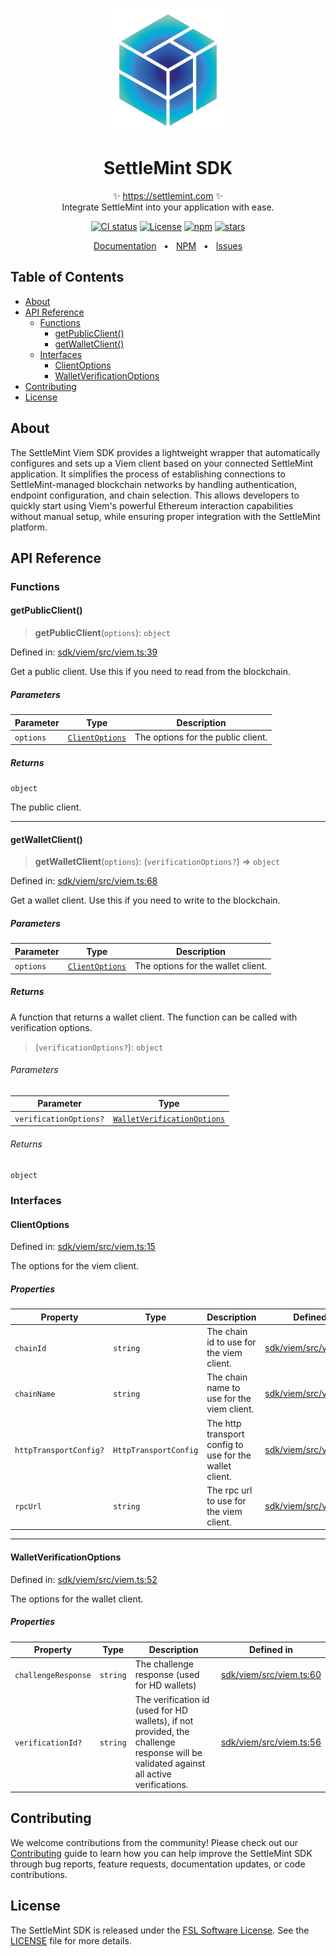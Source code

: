 <p align="center">
  <img src="https://github.com/settlemint/sdk/blob/main/logo.svg" width="200px" align="center" alt="SettleMint logo" />
  <h1 align="center">SettleMint SDK</h1>
  <p align="center">
    ✨ <a href="https://settlemint.com">https://settlemint.com</a> ✨
    <br/>
    Integrate SettleMint into your application with ease.
  </p>
</p>

<p align="center">
<a href="https://github.com/settlemint/sdk/actions?query=branch%3Amain"><img src="https://github.com/settlemint/sdk/actions/workflows/build.yml/badge.svg?event=push&branch=main" alt="CI status" /></a>
<a href="https://fsl.software" rel="nofollow"><img src="https://img.shields.io/npm/l/@settlemint/sdk-viem" alt="License"></a>
<a href="https://www.npmjs.com/package/@settlemint/sdk-viem" rel="nofollow"><img src="https://img.shields.io/npm/dw/@settlemint/sdk-viem" alt="npm"></a>
<a href="https://github.com/settlemint/sdk" rel="nofollow"><img src="https://img.shields.io/github/stars/settlemint/sdk" alt="stars"></a>
</p>

<div align="center">
  <a href="https://console.settlemint.com/documentation">Documentation</a>
  <span>&nbsp;&nbsp;•&nbsp;&nbsp;</span>
  <a href="https://www.npmjs.com/package/@settlemint/sdk-viem">NPM</a>
  <span>&nbsp;&nbsp;•&nbsp;&nbsp;</span>
  <a href="https://github.com/settlemint/sdk/issues">Issues</a>
  <br />
</div>

## Table of Contents

- [About](#about)
- [API Reference](#api-reference)
  - [Functions](#functions)
    - [getPublicClient()](#getpublicclient)
    - [getWalletClient()](#getwalletclient)
  - [Interfaces](#interfaces)
    - [ClientOptions](#clientoptions)
    - [WalletVerificationOptions](#walletverificationoptions)
- [Contributing](#contributing)
- [License](#license)

## About

The SettleMint Viem SDK provides a lightweight wrapper that automatically configures and sets up a Viem client based on your connected SettleMint application. It simplifies the process of establishing connections to SettleMint-managed blockchain networks by handling authentication, endpoint configuration, and chain selection. This allows developers to quickly start using Viem's powerful Ethereum interaction capabilities without manual setup, while ensuring proper integration with the SettleMint platform.

## API Reference

### Functions

#### getPublicClient()

> **getPublicClient**(`options`): `object`

Defined in: [sdk/viem/src/viem.ts:39](https://github.com/settlemint/sdk/blob/v2.1.4/sdk/viem/src/viem.ts#L39)

Get a public client. Use this if you need to read from the blockchain.

##### Parameters

| Parameter | Type | Description |
| ------ | ------ | ------ |
| `options` | [`ClientOptions`](#clientoptions) | The options for the public client. |

##### Returns

`object`

The public client.

***

#### getWalletClient()

> **getWalletClient**(`options`): (`verificationOptions?`) => `object`

Defined in: [sdk/viem/src/viem.ts:68](https://github.com/settlemint/sdk/blob/v2.1.4/sdk/viem/src/viem.ts#L68)

Get a wallet client. Use this if you need to write to the blockchain.

##### Parameters

| Parameter | Type | Description |
| ------ | ------ | ------ |
| `options` | [`ClientOptions`](#clientoptions) | The options for the wallet client. |

##### Returns

A function that returns a wallet client. The function can be called with verification options.

> (`verificationOptions?`): `object`

###### Parameters

| Parameter | Type |
| ------ | ------ |
| `verificationOptions?` | [`WalletVerificationOptions`](#walletverificationoptions) |

###### Returns

`object`

### Interfaces

#### ClientOptions

Defined in: [sdk/viem/src/viem.ts:15](https://github.com/settlemint/sdk/blob/v2.1.4/sdk/viem/src/viem.ts#L15)

The options for the viem client.

##### Properties

| Property | Type | Description | Defined in |
| ------ | ------ | ------ | ------ |
| <a id="chainid"></a> `chainId` | `string` | The chain id to use for the viem client. | [sdk/viem/src/viem.ts:19](https://github.com/settlemint/sdk/blob/v2.1.4/sdk/viem/src/viem.ts#L19) |
| <a id="chainname"></a> `chainName` | `string` | The chain name to use for the viem client. | [sdk/viem/src/viem.ts:23](https://github.com/settlemint/sdk/blob/v2.1.4/sdk/viem/src/viem.ts#L23) |
| <a id="httptransportconfig"></a> `httpTransportConfig?` | `HttpTransportConfig` | The http transport config to use for the wallet client. | [sdk/viem/src/viem.ts:31](https://github.com/settlemint/sdk/blob/v2.1.4/sdk/viem/src/viem.ts#L31) |
| <a id="rpcurl"></a> `rpcUrl` | `string` | The rpc url to use for the viem client. | [sdk/viem/src/viem.ts:27](https://github.com/settlemint/sdk/blob/v2.1.4/sdk/viem/src/viem.ts#L27) |

***

#### WalletVerificationOptions

Defined in: [sdk/viem/src/viem.ts:52](https://github.com/settlemint/sdk/blob/v2.1.4/sdk/viem/src/viem.ts#L52)

The options for the wallet client.

##### Properties

| Property | Type | Description | Defined in |
| ------ | ------ | ------ | ------ |
| <a id="challengeresponse"></a> `challengeResponse` | `string` | The challenge response (used for HD wallets) | [sdk/viem/src/viem.ts:60](https://github.com/settlemint/sdk/blob/v2.1.4/sdk/viem/src/viem.ts#L60) |
| <a id="verificationid"></a> `verificationId?` | `string` | The verification id (used for HD wallets), if not provided, the challenge response will be validated against all active verifications. | [sdk/viem/src/viem.ts:56](https://github.com/settlemint/sdk/blob/v2.1.4/sdk/viem/src/viem.ts#L56) |

## Contributing

We welcome contributions from the community! Please check out our [Contributing](https://github.com/settlemint/sdk/blob/main/.github/CONTRIBUTING.md) guide to learn how you can help improve the SettleMint SDK through bug reports, feature requests, documentation updates, or code contributions.

## License

The SettleMint SDK is released under the [FSL Software License](https://fsl.software). See the [LICENSE](https://github.com/settlemint/sdk/blob/main/LICENSE) file for more details.

